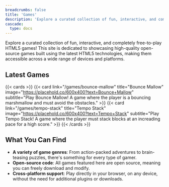 ```yaml
---
breadcrumbs: false
title: 'Games'
description: 'Explore a curated collection of fun, interactive, and completely free-to-play HTML5 games!'
cascade:
  type: docs
---
```


Explore a curated collection of fun, interactive, and completely free-to-play HTML5 games! This site is dedicated to showcasing high-quality open-source games built using the latest HTML5 technologies, making them accessible across a wide range of devices and platforms. 

## Latest Games

{{< cards >}}
  {{< card link="/games/bounce-mallow" title="Bounce Mallow" image="https://placehold.co/600x400?text=Bounce+Mallow" subtitle="Play Bounce Mallow! A game where the player is a bouncing marshmallow and must avoid the obstacles." >}}
  {{< card link="/games/tempo-stack" title="Tempo Stack" image="https://placehold.co/600x400?text=Tempo+Stack" subtitle="Play Tempo Stack! A game where the player must stack blocks at an increading pace for a high score." >}}
{{< /cards >}}

## What You Can Find
- **A variety of game genres**: From action-packed adventures to brain-teasing puzzles, there's something for every type of gamer.
- **Open-source code**: All games featured here are open source, meaning you can freely download and modify.
- **Cross-platform support**: Play directly in your browser, on any device, without the need for additional plugins or downloads.

